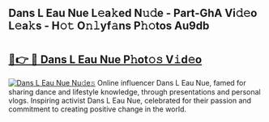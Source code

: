 ## Dans L Eau Nue L𝚎a𝚔ed N𝚞𝚍e - Part-GhA Vi𝚍𝚎o L𝚎a𝚔s - H𝚘𝚝 O𝚗𝚕yf𝚊ns P𝚑𝚘tos Au9db

# <h2><a href="http://kfadx8u.oniu.top/?m=Dans+L+Eau+Nue">🔗👉 🔴 Dans L Eau Nue P𝚑ot𝚘𝚜 V𝚒d𝚎o</a></h2>

[![Dans L Eau Nue Nu𝚍e𝚜](https://i.imgur.com/0qMVB7G.gif)](http://kfadx8u.oniu.top/?m=Dans+L+Eau+Nue)
Online influencer Dans L Eau Nue, famed for sharing dance and lifestyle knowledge, through presentations and personal vlogs. Inspiring activist Dans L Eau Nue, celebrated for their passion and commitment to creating positive change in the world.  
